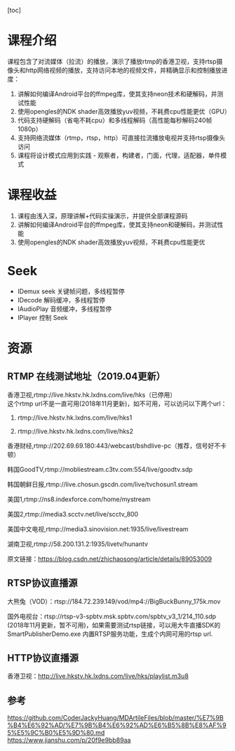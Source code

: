[toc]

# 课程介绍
课程包含了对流媒体（拉流）的播放，演示了播放rtmp的香港卫视，支持rtsp摄像头和http网络视频的播放，支持访问本地的视频文件，并精确显示和控制播放进度：
1. 讲解如何编译Android平台的ffmpeg库，使其支持neon技术和硬解码，并测试性能
2. 使用opengles的NDK shader高效播放yuv视频，不耗费cpu性能更优（GPU）
3. 代码支持硬解码（省电不耗cpu）和多线程解码（高性能每秒解码240帧1080p）
4. 支持网络流媒体（rtmp，rtsp，http）可直接拉流播放电视并支持rtsp摄像头访问
5. 课程将设计模式应用到实践 - 观察者，构建者，门面，代理，适配器，单件模式

# 课程收益
1. 课程由浅入深，原理讲解+代码实操演示，并提供全部课程源码
2. 讲解如何编译Android平台的ffmpeg库，使其支持neon和硬解码，并测试性能
3. 使用opengles的NDK shader高效播放yuv视频，不耗费cpu性能更优




# Seek
- IDemux seek 关键帧问题，多线程暂停
- IDecode 解码缓冲，多线程暂停
- IAudioPlay 音频缓冲，多线程暂停
- IPlayer 控制 Seek

# 资源

## RTMP 在线测试地址（2019.04更新）
香港卫视,rtmp://live.hkstv.hk.lxdns.com/live/hks（已停用）  
这个rtmp url不是一直可用(2018年11月更新)，如不可用，可以访问以下两个url：

1. rtmp://live.hkstv.hk.lxdns.com/live/hks1

2. rtmp://live.hkstv.hk.lxdns.com/live/hks2


香港财经,rtmp://202.69.69.180:443/webcast/bshdlive-pc（推荐，信号好不卡顿）

韩国GoodTV,rtmp://mobliestream.c3tv.com:554/live/goodtv.sdp

韩国朝鲜日报,rtmp://live.chosun.gscdn.com/live/tvchosun1.stream

美国1,rtmp://ns8.indexforce.com/home/mystream

美国2,rtmp://media3.scctv.net/live/scctv_800

美国中文电视,rtmp://media3.sinovision.net:1935/live/livestream

湖南卫视,rtmp://58.200.131.2:1935/livetv/hunantv

原文链接：https://blog.csdn.net/zhichaosong/article/details/89053009

## RTSP协议直播源

大熊兔（VOD）：rtsp://184.72.239.149/vod/mp4://BigBuckBunny_175k.mov

国外电视台：rtsp://rtsp-v3-spbtv.msk.spbtv.com/spbtv_v3_1/214_110.sdp (2018年11月更新，暂不可用)，如果需要测试rtsp链接，可以用大牛直播SDK的 SmartPublisherDemo.exe 内置RTSP服务功能，生成个内网可用的rtsp url.

## HTTP协议直播源

香港卫视：http://live.hkstv.hk.lxdns.com/live/hks/playlist.m3u8

## 参考
https://github.com/CoderJackyHuang/MDArtileFiles/blob/master/%E7%9B%B4%E6%92%AD/%E7%9B%B4%E6%92%AD%E6%B5%8B%E8%AF%95%E5%9C%B0%E5%9D%80.md  
https://www.jianshu.com/p/20f9e9bb89aa  
